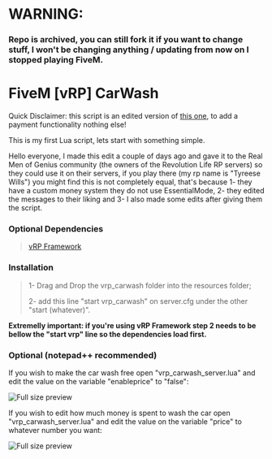 # WARNING:
### Repo is archived, you can still fork it if you want to change stuff, I won't be changing anything / updating from now on I stopped playing FiveM.

# FiveM [vRP] CarWash

Quick Disclaimer: this script is an edited version of [this one](https://forum.fivem.net/t/release-carwash-updated/9615), to add a payment functionality nothing else!

This is my first Lua script, lets start with something simple.

Hello everyone, I made this edit a couple of days ago and gave it to the Real Men of Genius community (the owners of the Revolution Life RP servers) so they could use it on their servers, if you play there (my rp name is "Tyreese Wills") you might find this is not completely equal, that's because 1- they have a custom money system they do not use EssentialMode, 2- they edited the messages to their liking and 3- I also made some edits after giving them the script.

### Optional Dependencies

>[vRP Framework](https://forum.fivem.net/t/release-vrp-framework/22894)

### Installation

>1- Drag and Drop the vrp_carwash folder into the resources folder;
>
>2- add this line "start vrp_carwash" on server.cfg under the other "start (whatever)".

**Extremelly important: if you're using vRP Framework step 2 needs to be bellow the "start vrp" line so the dependencies load first.**

### Optional (notepad++ recommended)

If you wish to make the car wash free open "vrp_carwash_server.lua" and edit the value on the variable "enableprice" to "false":

![Full size preview](http://image.prntscr.com/image/dd5dda7bfd3e4eca85f1674f20f67128.png)

If you wish to edit how much money is spent to wash the car open "vrp_carwash_server.lua" and edit the value on the variable "price" to whatever number you want:

![Full size preview](http://image.prntscr.com/image/ad28c233917a432e901c828ecfde6b10.png)
